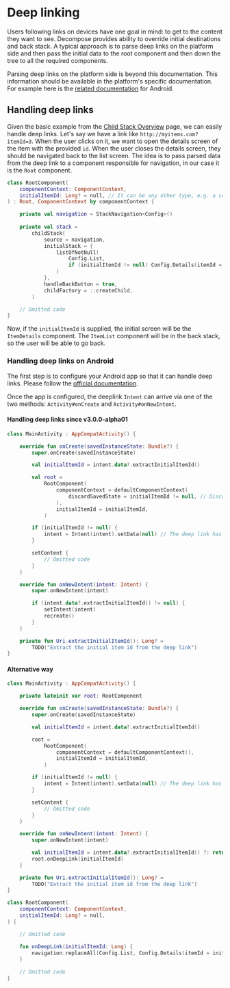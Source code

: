 # Deep linking

Users following links on devices have one goal in mind: to get to the content they want to see. Decompose provides ability to override
initial destinations and back stack. A typical approach is to parse deep links on the platform side and then pass the initial data to the
root component and then down the tree to all the required components.

Parsing deep links on the platform side is beyond this documentation. This information should be available in the platform's specific
documentation. For example here is the [related documentation](https://developer.android.com/training/app-links/deep-linking) for Android.

## Handling deep links

Given the basic example from the [Child Stack Overview](../overview.md) page, we can easily handle deep
links. Let's say we have a link like `http://myitems.com?itemId=3`. When the user clicks on it, we want to open the details screen of the
item with the provided `id`. When the user closes the details screen, they should be navigated back to the list screen. The idea is to pass
parsed data from the deep link to a component responsible for navigation, in our case it is the `Root` component.

```kotlin
class RootComponent(
    componentContext: ComponentContext,
    initialItemId: Long? = null, // It can be any other type, e.g. a sealed class with all possible destinations
) : Root, ComponentContext by componentContext {

    private val navigation = StackNavigation<Config>()
    
    private val stack =
        childStack(
            source = navigation,
            initialStack = {
                listOfNotNull(
                    Config.List,
                    if (initialItemId != null) Config.Details(itemId = initialItemId) else null,
                )
            },
            handleBackButton = true,
            childFactory = ::createChild,
        )

    // Omitted code
}
```

Now, if the `initialItemId` is supplied, the initial screen will be the `ItemDetails` component. The `ItemList` component will be in the
back stack, so the user will be able to go back.

### Handling deep links on Android

The first step is to configure your Android app so that it can handle deep links. Please follow the [official documentation](https://developer.android.com/training/app-links/deep-linking).

Once the app is configured, the deeplink `Intent` can arrive via one of the two methods: `Activity#onCreate` and `Activity#onNewIntent`.

#### Handling deep links since v3.0.0-alpha01

```kotlin
class MainActivity : AppCompatActivity() {

    override fun onCreate(savedInstanceState: Bundle?) {
        super.onCreate(savedInstanceState)

        val initialItemId = intent.data?.extractInitialItemId()

        val root =
            RootComponent(
                componentContext = defaultComponentContext(
                    discardSavedState = initialItemId != null, // Discard any saved state if there is a deep link
                ), 
                initialItemId = initialItemId,
            )

        if (initialItemId != null) {
            intent = Intent(intent).setData(null) // The deep link has been handled, clear the Intent data
        }

        setContent {
            // Omitted code
        }
    }

    override fun onNewIntent(intent: Intent) {
        super.onNewIntent(intent)

        if (intent.data?.extractInitialItemId() != null) {
            setIntent(intent)
            recreate()
        }
    }

    private fun Uri.extractInitialItemId(): Long? =
        TODO("Extract the initial item id from the deep link")
}
```

#### Alternative way

```kotlin
class MainActivity : AppCompatActivity() {

    private lateinit var root: RootComponent

    override fun onCreate(savedInstanceState: Bundle?) {
        super.onCreate(savedInstanceState)

        val initialItemId = intent.data?.extractInitialItemId()

        root =
            RootComponent(
                componentContext = defaultComponentContext(),
                initialItemId = initialItemId,
            )

        if (initialItemId != null) {
            intent = Intent(intent).setData(null) // The deep link has been handled, clear the Intent data
        }

        setContent {
            // Omitted code
        }
    }

    override fun onNewIntent(intent: Intent) {
        super.onNewIntent(intent)

        val initialItemId = intent.data?.extractInitialItemId() ?: return
        root.onDeepLink(initialItemId)
    }

    private fun Uri.extractInitialItemId(): Long? =
        TODO("Extract the initial item id from the deep link")
}

class RootComponent(
    componentContext: ComponentContext,
    initialItemId: Long? = null,
) {

    // Omitted code

    fun onDeepLink(initialItemId: Long) {
        navigation.replaceAll(Config.List, Config.Details(itemId = initialItemId))
    }
    
    // Omitted code
}
```
